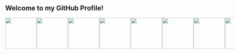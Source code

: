 ## Welcome to my GitHub Profile!
<div style="display: flex; justify-content: space-between;">
<img src="https://cdn.jsdelivr.net/gh/devicons/devicon@latest/icons/javascript/javascript-original.svg" width="100"/>
<img src="https://cdn.jsdelivr.net/gh/devicons/devicon@latest/icons/python/python-original-wordmark.svg" width="100"/>
<img src="https://cdn.jsdelivr.net/gh/devicons/devicon@latest/icons/php/php-original.svg" width="100"/>
<img src="https://cdn.jsdelivr.net/gh/devicons/devicon@latest/icons/csharp/csharp-original.svg" width="100"/>
<img src="https://cdn.jsdelivr.net/gh/devicons/devicon@latest/icons/react/react-original-wordmark.svg" width="100"/>
<img src="https://cdn.jsdelivr.net/gh/devicons/devicon@latest/icons/azuresqldatabase/azuresqldatabase-original.svg" width="100"/>
<img src="https://cdn.jsdelivr.net/gh/devicons/devicon@latest/icons/postgresql/postgresql-original-wordmark.svg" width="100"/>
<img src="https://cdn.jsdelivr.net/gh/devicons/devicon@latest/icons/mysql/mysql-original-wordmark.svg" width="100"/>
<img src="https://cdn.jsdelivr.net/gh/devicons/devicon@latest/icons/mongodb/mongodb-original-wordmark.svg" width="100"/>
<img src="https://cdn.jsdelivr.net/gh/devicons/devicon@latest/icons/mongoose/mongoose-original-wordmark.svg" width="100"/>
<img src="https://cdn.jsdelivr.net/gh/devicons/devicon@latest/icons/html5/html5-original-wordmark.svg" width="100"/>
<img src="https://cdn.jsdelivr.net/gh/devicons/devicon@latest/icons/css3/css3-original-wordmark.svg" width="100"/>
<img src="https://cdn.jsdelivr.net/gh/devicons/devicon@latest/icons/typescript/typescript-original.svg" width="100"/>
<img src="https://cdn.jsdelivr.net/gh/devicons/devicon@latest/icons/express/express-original-wordmark.svg" width="100"/>
<img src="https://cdn.jsdelivr.net/gh/devicons/devicon@latest/icons/dotnetcore/dotnetcore-original.svg" width="100"/>
<img src="https://cdn.jsdelivr.net/gh/devicons/devicon@latest/icons/laravel/laravel-original-wordmark.svg" width="100"/>
<img src="https://cdn.jsdelivr.net/gh/devicons/devicon@latest/icons/jquery/jquery-plain-wordmark.svg" width="100"/>
<img src="https://cdn.jsdelivr.net/gh/devicons/devicon@latest/icons/tailwindcss/tailwindcss-original-wordmark.svg" width="100"/>
<img src="https://cdn.jsdelivr.net/gh/devicons/devicon@latest/icons/amazonwebservices/amazonwebservices-plain-wordmark.svg" width="100"/>
<img src="https://cdn.jsdelivr.net/gh/devicons/devicon@latest/icons/wordpress/wordpress-original.svg" width="100"/>
<img src="https://cdn.jsdelivr.net/gh/devicons/devicon@latest/icons/postman/postman-original-wordmark.svg" width="100"/>
<img src="https://cdn.jsdelivr.net/gh/devicons/devicon@latest/icons/axios/axios-plain-wordmark.svg" width="100"/>
<img src="https://cdn.jsdelivr.net/gh/devicons/devicon@latest/icons/bootstrap/bootstrap-original-wordmark.svg" width="100"/>
<img src="https://cdn.jsdelivr.net/gh/devicons/devicon@latest/icons/django/django-plain-wordmark.svg" width="100"/>
<img src="https://cdn.jsdelivr.net/gh/devicons/devicon@latest/icons/docker/docker-plain-wordmark.svg" width="100"/>
<img src="https://cdn.jsdelivr.net/gh/devicons/devicon@latest/icons/git/git-plain-wordmark.svg" width="100"/>
<img src="https://cdn.jsdelivr.net/gh/devicons/devicon@latest/icons/github/github-original-wordmark.svg" width="100"/>
<img src="https://cdn.jsdelivr.net/gh/devicons/devicon@latest/icons/heroku/heroku-plain-wordmark.svg" width="100"/>
<img src="https://cdn.jsdelivr.net/gh/devicons/devicon@latest/icons/jest/jest-plain.svg" width="100"/>
<img src="https://cdn.jsdelivr.net/gh/devicons/devicon@latest/icons/json/json-original.svg" width="100"/>
<img src="https://cdn.jsdelivr.net/gh/devicons/devicon@latest/icons/jupyter/jupyter-original-wordmark.svg" width="100"/>
<img src="https://cdn.jsdelivr.net/gh/devicons/devicon@latest/icons/markdown/markdown-original.svg" width="100"/>
<img src="https://cdn.jsdelivr.net/gh/devicons/devicon@latest/icons/mocha/mocha-original.svg" width="100"/>
<img src="https://cdn.jsdelivr.net/gh/devicons/devicon@latest/icons/nodejs/nodejs-plain-wordmark.svg" width="100"/>
<img src="https://cdn.jsdelivr.net/gh/devicons/devicon@latest/icons/npm/npm-original-wordmark.svg" width="100"/>
<img src="https://cdn.jsdelivr.net/gh/devicons/devicon@latest/icons/reactrouter/reactrouter-original-wordmark.svg" width="100"/>
<img src="https://cdn.jsdelivr.net/gh/devicons/devicon@latest/icons/slack/slack-original.svg" width="100"/>
<img src="https://cdn.jsdelivr.net/gh/devicons/devicon@latest/icons/vim/vim-original.svg" width="100"/>
<img src="https://cdn.jsdelivr.net/gh/devicons/devicon@latest/icons/vitejs/vitejs-original.svg" width="100"/>
<img src="https://cdn.jsdelivr.net/gh/devicons/devicon@latest/icons/vscode/vscode-original.svg" width="100"/>
          
</div>
